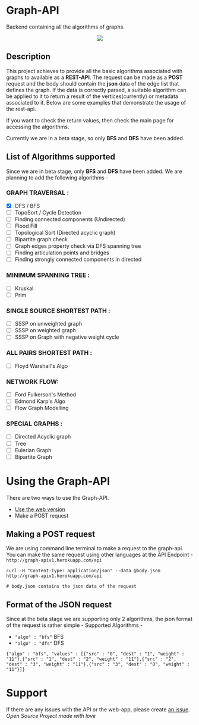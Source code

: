 # Graph-API
Backend containing all the algorithms of graphs.

<div style="text-align:center"><img src="https://github.com/Graph-Visualization/graph-api/blob/master/graph-apiv1.png" /></div>

## Description
This project achieves to provide all the basic algorithms associated with graphs to available as a **REST-API**. 
The request can be made as a **POST** request and the body should contain the **json** data of the edge list that defines
the graph. If the data is correctly parsed, a suitable algorithm can be applied to it to return a result of the 
vertices(currently) or metadata associated to it. Below are some examples that demonstrate the usage of the rest-api.

If you want to check the return values, then check the main page for accessing the algorithms.

Currently we are in a beta stage, so only **BFS** and **DFS** have been added. 

## List of Algorithms supported
 Since we are in beta stage, only **BFS** and **DFS** have been added. We are planning to add 
the following algorithms - 

### GRAPH TRAVERSAL :

- [x] DFS / BFS
- [ ] TopoSort / Cycle Detection
- [ ] Finding connected components (Undirected)
- [ ] Flood Fill
- [ ] Topological Sort (Directed acyclic graph)
- [ ] Bipartite graph check
- [ ] Graph edges property check via DFS spanning tree
- [ ] Finding articulation points and bridges
- [ ] Finding strongly connected components in directed 

### MINIMUM SPANNING TREE :

- [ ] Kruskal
- [ ] Prim

### SINGLE SOURCE SHORTEST PATH :

- [ ] SSSP on unweighted graph
- [ ] SSSP on weighted graph
- [ ] SSSP on Graph with negative weight cycle 

### ALL PAIRS SHORTEST PATH :

- [ ] Floyd Warshall's Algo

### NETWORK FLOW:

- [ ] Ford Fulkerson's Method
- [ ] Edmond Karp's Algo
- [ ] Flow Graph Modelling

### SPECIAL GRAPHS :

- [ ] Directed Acyclic graph
- [ ] Tree
- [ ] Eulerian Graph
- [ ] Bipartite Graph

# Using the Graph-API
There are two ways to use the Graph-API. 
- [Use the web version](https://graph-apiv1.herokuapp.com)
- Make a POST request

## Making a POST request

We are using command line terminal to make a request to the graph-api. You can make the same request using other languages
at the API Endpoint - `http://graph-apiv1.herokuapp.com/api`

```
curl -H "Content-Type: application/json" --data @body.json http://graph-apiv1.herokuapp.com/api

# body.json contains the json data of the request
```

## Format of the JSON request
Since at the beta stage we are supporting only 2 algorithms, the json format of the request is rather simple -
Supported Algorithms - 
- `"algo" : "bfs"` BFS
- `"algo" : "dfs"` DFS
```
{"algo" : "bfs", "values" : [{"src" : "0", "dest" : "1", "weight" : "11"},{"src" : "1", "dest" : "2", "weight" : "11"},{"src" : "2", "dest" : "3", "weight" : "11"},{"src" : "3", "dest" : "0", "weight" : "11"}]}
```
# Support
If there are any issues with the API or the web-app, please create [an issue](https://github.com/Graph-Visualization/graph-api/issues/new).<br>
_Open Source Project made with love_
